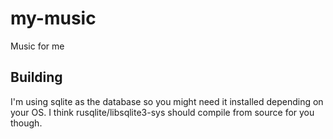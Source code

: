# my-music

Music for me

## Building

I'm using sqlite as the database so you might need it installed depending on your OS. I think rusqlite/libsqlite3-sys should compile from source for you though.
